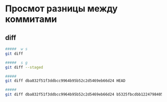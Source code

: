 # Просмот разницы между коммитами

## diff

```bash
#####  w s
git diff

#####  s g
git diff --staged

#####
git diff dba832f51f3ddbcc9964b95b52c2d5469eb66d24 HEAD

#####
git diff dba832f51f3ddbcc9964b95b52c2d5469eb66d24 b5325fbcdbb122479840555bb3a8713d64770042
```
